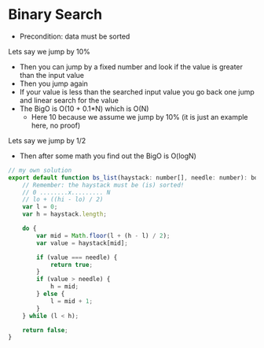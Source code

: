 # Binary Search

- Precondition: data must be sorted

Lets say we jump by 10%
- Then you can jump by a fixed number and look if the value is greater than the input value
- Then you jump again
- If your value is less than the searched input value you go back one jump and linear search for the value
- The BigO is O(10 + 0.1*N) which is O(N)
    - Here 10 because we assume we jump by 10% (it is just an example here, no proof)

Lets say we jump by 1/2

- Then after some math you find out the BigO is O(logN)

```js
// my own solution
export default function bs_list(haystack: number[], needle: number): boolean {
    // Remember: the haystack must be (is) sorted!
    // 0 ........x......... N
    // lo + ((hi - lo) / 2)
    var l = 0;
    var h = haystack.length;

    do {
        var mid = Math.floor(l + (h - l) / 2);
        var value = haystack[mid];

        if (value === needle) {
            return true;
        }
        if (value > needle) {
            h = mid;
        } else {
            l = mid + 1;
        }
    } while (l < h);

    return false;
}

```